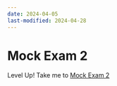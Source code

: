 ```yaml
---
date: 2024-04-05
last-modified: 2024-04-28
---
```

# Mock Exam 2

  Level Up! 
  Take me to [Mock Exam 2](https://kodekloud.com/topic/mock-exam-2-3/)

  
